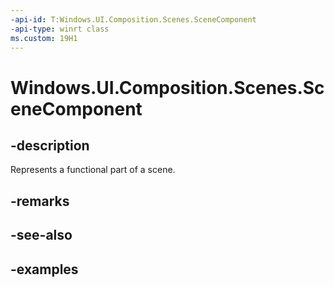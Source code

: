 ```yaml
---
-api-id: T:Windows.UI.Composition.Scenes.SceneComponent
-api-type: winrt class
ms.custom: 19H1
---
```


<!-- Class syntax.
public class SceneComponent : SceneObject, SceneObject
-->

# Windows.UI.Composition.Scenes.SceneComponent

## -description

Represents a functional part of a scene.



## -remarks

## -see-also

## -examples

